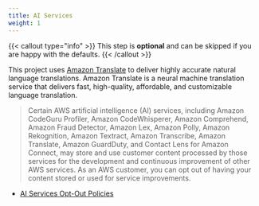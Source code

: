 ```yaml
---
title: AI Services
weight: 1
---
```


<!--
Copyright Amazon.com, Inc. or its affiliates. All Rights Reserved.
SPDX-License-Identifier: MIT-0
-->

{{< callout type="info" >}}
This step is **optional** and can be skipped if you are happy with the defaults.
{{< /callout >}}

This project uses [Amazon Translate](https://aws.amazon.com/translate/) to deliver highly accurate natural language translations. Amazon Translate is a neural machine translation service that delivers fast, high-quality, affordable, and customizable language translation. 

> Certain AWS artificial intelligence (AI) services, including Amazon CodeGuru Profiler, Amazon CodeWhisperer, Amazon Comprehend, Amazon Fraud Detector, Amazon Lex, Amazon Polly, Amazon Rekognition, Amazon Textract, Amazon Transcribe, Amazon Translate, Amazon GuardDuty, and Contact Lens for Amazon Connect, may store and use customer content processed by those services for the development and continuous improvement of other AWS services. As an AWS customer, you can opt out of having your content stored or used for service improvements. 

- [AI Services Opt-Out Policies](https://docs.aws.amazon.com/organizations/latest/userguide/orgs_manage_policies_ai-opt-out.html)